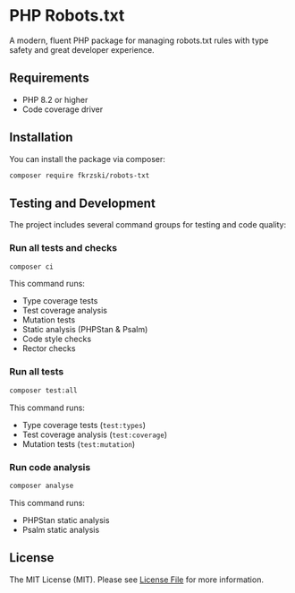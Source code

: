 # PHP Robots.txt

A modern, fluent PHP package for managing robots.txt rules with type safety and great developer experience.

## Requirements

- PHP 8.2 or higher
- Code coverage driver

## Installation

You can install the package via composer:

```bash
composer require fkrzski/robots-txt
```

## Testing and Development

The project includes several command groups for testing and code quality:

### Run all tests and checks

```bash
composer ci
```

This command runs:
- Type coverage tests
- Test coverage analysis
- Mutation tests
- Static analysis (PHPStan & Psalm)
- Code style checks
- Rector checks

### Run all tests

```bash
composer test:all
```

This command runs:
- Type coverage tests (`test:types`)
- Test coverage analysis (`test:coverage`)
- Mutation tests (`test:mutation`)

### Run code analysis

```bash
composer analyse
```

This command runs:
- PHPStan static analysis
- Psalm static analysis

## License

The MIT License (MIT). Please see [License File](LICENSE.md) for more information.